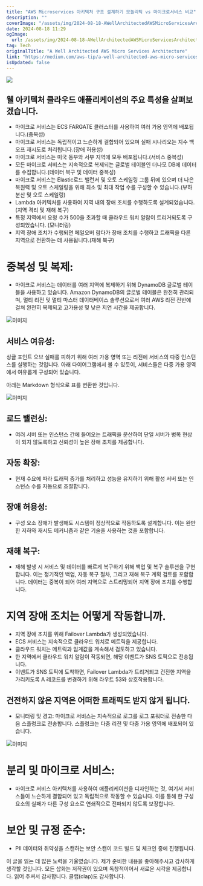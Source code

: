 ```yaml
---
title: "AWS Microservices 아키텍처 구조 설계하기 모놀리틱 vs 마이크로서비스 비교"
description: ""
coverImage: "/assets/img/2024-08-18-AWellArchitectedAWSMicroServicesArchitecture_0.png"
date: 2024-08-18 11:29
ogImage: 
  url: /assets/img/2024-08-18-AWellArchitectedAWSMicroServicesArchitecture_0.png
tag: Tech
originalTitle: "A Well Architected AWS Micro Services Architecture"
link: "https://medium.com/aws-tip/a-well-architected-aws-micro-services-architecture-c652d169719b"
isUpdated: false
---
```



<img src="/assets/img/2024-08-18-AWellArchitectedAWSMicroServicesArchitecture_0.png" />

## 웰 아키텍처 클라우드 애플리케이션의 주요 특성을 살펴보겠습니다.

- 마이크로 서비스는 ECS FARGATE 클러스터를 사용하여 여러 가용 영역에 배포됩니다.(중복성)
- 마이크로 서비스는 독립적이고 느슨하게 결합되어 있으며 실패 시나리오는 지수 백오프 재시도로 처리됩니다.(장애 허용성)
- 마이크로 서비스는 미국 동부와 서부 지역에 모두 배포됩니다.(서비스 중복성)
- 모든 마이크로 서비스는 지속적으로 복제되는 글로벌 테이블인 더나모 DB에 데이터를 수집합니다.(데이터 복구 및 데이터 중복성)
- 마이크로 서비스는 Elastic로드 밸런서 및 오토 스케일링 그룹 뒤에 있으며 더 나은 복원력 및 오토 스케일링을 위해 최소 및 최대 작업 수를 구성할 수 있습니다.(부하 분산 및 오토 스케일링)
- Lambda 아키텍처를 사용하여 지역 내의 장애 조치를 수행하도록 설계되었습니다.(지역 격리 및 재해 복구)
- 특정 지역에서 요청 수가 500을 초과할 때 클라우드 워치 알람이 트리거되도록 구성되었습니다. (모니터링)
- 지역 장애 조치가 수행되면 페일오버 람다가 장애 조치를 수행하고 트래픽을 다른 지역으로 전환하는 데 사용됩니다.(재해 복구)

# 중복성 및 복제:

<div class="content-ad"></div>

- 마이크로 서비스는 데이터를 여러 지역에 복제하기 위해 DynamoDB 글로벌 테이블을 사용하고 있습니다. Amazon DynamoDB의 글로벌 테이블은 완전히 관리되며, 멀티 리전 및 멀티 마스터 데이터베이스 솔루션으로서 여러 AWS 리전 전반에 걸쳐 완전히 복제되고 고가용성 및 낮은 지연 시간을 제공합니다.

![이미지](/assets/img/2024-08-18-AWellArchitectedAWSMicroServicesArchitecture_1.png)

## 서비스 여유성:

싱글 포인트 오브 실패를 피하기 위해 여러 가용 영역 또는 리전에 서비스의 다중 인스턴스를 실행하는 것입니다. 아래 다이어그램에서 볼 수 있듯이, 서비스들은 다중 가용 영역에서 여유롭게 구성되어 있습니다.

<div class="content-ad"></div>

아래는 Markdown 형식으로 표를 변환한 것입니다.

![이미지](/assets/img/2024-08-18-AWellArchitectedAWSMicroServicesArchitecture_2.png)

## 로드 밸런싱:

- 여러 서버 또는 인스턴스 간에 들어오는 트래픽을 분산하여 단일 서버가 병목 현상이 되지 않도록하고 신뢰성이 높은 장애 조치를 제공합니다.

## 자동 확장:

<div class="content-ad"></div>

- 현재 수요에 따라 트래픽 증가를 처리하고 성능을 유지하기 위해 활성 서버 또는 인스턴스 수를 자동으로 조절합니다.

## 장애 허용성:

- 구성 요소 장애가 발생해도 시스템이 정상적으로 작동하도록 설계합니다. 이는 완만한 저하와 재시도 메커니즘과 같은 기술을 사용하는 것을 포함합니다.

## 재해 복구:

<div class="content-ad"></div>

- 재해 발생 시 서비스 및 데이터를 빠르게 복구하기 위해 백업 및 복구 솔루션을 구현합니다. 이는 정기적인 백업, 자동 복구 절차, 그리고 재해 복구 계획 검토를 포함합니다. 데이터는 중복이 되어 여러 지역으로 스트리밍되어 지역 장애 조치를 수행합니다.

# 지역 장애 조치는 어떻게 작동합니까.

- 지역 장애 조치를 위해 Failover Lambda가 생성되었습니다.
- ECS 서비스는 지속적으로 클라우드 워치로 메트릭을 제공합니다.
- 클라우드 워치는 메트릭과 임계값을 계속해서 검토하고 있습니다.
- 한 지역에서 클라우드 워치 알람이 작동되면, 해당 이벤트가 SNS 토픽으로 전송됩니다.
- 이벤트가 SNS 토픽에 도착하면, Failover Lambda가 트리거되고 건전한 지역을 가리키도록 A 레코드를 변경하기 위해 라우트 53와 상호작용합니다.

## 건전하지 않은 지역은 어떠한 트래픽도 받지 않게 됩니다.

<div class="content-ad"></div>

- 모니터링 및 경고: 마이크로 서비스는 지속적으로 로그를 로그 포워더로 전송한 다음 스플렁크로 전송합니다. 스플렁크는 다중 리전 및 다중 가용 영역에 배포되어 있습니다.

![이미지](/assets/img/2024-08-18-AWellArchitectedAWSMicroServicesArchitecture_3.png)

# 분리 및 마이크로 서비스:

- 마이크로 서비스 아키텍처를 사용하여 애플리케이션을 디자인하는 것, 여기서 서비스들이 느슨하게 결합되어 있고 독립적으로 작동할 수 있습니다. 이를 통해 한 구성 요소의 실패가 다른 구성 요소로 연쇄적으로 전파되지 않도록 보장합니다.

<div class="content-ad"></div>

# 보안 및 규정 준수:

- PII 데이터와 취약성을 스캔하는 보안 스캔이 코드 빌드 및 체크인 중에 진행됩니다.

이 글을 읽는 데 많은 노력을 기울였습니다. 제가 준비한 내용을 좋아해주시고 감사하게 생각할 것입니다. 모든 삽화는 저작권이 있으며 독창적이어서 새로운 시각을 제공합니다. 읽어 주셔서 감사합니다. 클랩(clap)도 감사합니다.